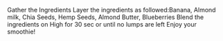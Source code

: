 Gather the Ingredients
Layer the ingredients as followed:Banana, Almond milk, Chia Seeds, Hemp Seeds, Almond Butter, Blueberries
Blend the ingredients on High for 30 sec or until no lumps are left
Enjoy your smoothie!
